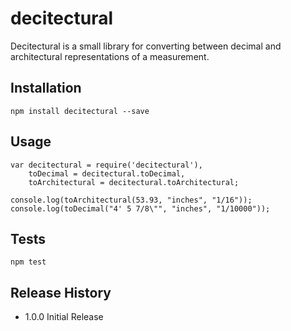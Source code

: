 decitectural
=========

Decitectural is a small library for converting between decimal and architectural representations of a measurement.

## Installation

	npm install decitectural --save

## Usage

	var decitectural = require('decitectural'),
		toDecimal = decitectural.toDecimal,
		toArchitectural = decitectural.toArchitectural;
	
	console.log(toArchitectural(53.93, "inches", "1/16"));
	console.log(toDecimal("4' 5 7/8\"", "inches", "1/10000"));

## Tests

	npm test

## Release History

* 1.0.0 Initial Release
